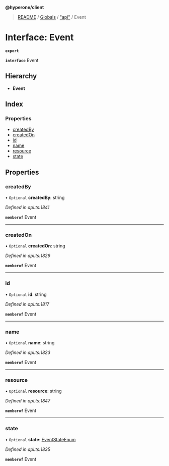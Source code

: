 **@hyperone/client**

> [README](../README.md) / [Globals](../globals.md) / ["api"](../modules/_api_.md) / Event

# Interface: Event

**`export`** 

**`interface`** Event

## Hierarchy

* **Event**

## Index

### Properties

* [createdBy](_api_.event.md#createdby)
* [createdOn](_api_.event.md#createdon)
* [id](_api_.event.md#id)
* [name](_api_.event.md#name)
* [resource](_api_.event.md#resource)
* [state](_api_.event.md#state)

## Properties

### createdBy

• `Optional` **createdBy**: string

*Defined in api.ts:1841*

**`memberof`** Event

___

### createdOn

• `Optional` **createdOn**: string

*Defined in api.ts:1829*

**`memberof`** Event

___

### id

• `Optional` **id**: string

*Defined in api.ts:1817*

**`memberof`** Event

___

### name

• `Optional` **name**: string

*Defined in api.ts:1823*

**`memberof`** Event

___

### resource

• `Optional` **resource**: string

*Defined in api.ts:1847*

**`memberof`** Event

___

### state

• `Optional` **state**: [EventStateEnum](../enums/_api_.eventstateenum.md)

*Defined in api.ts:1835*

**`memberof`** Event
